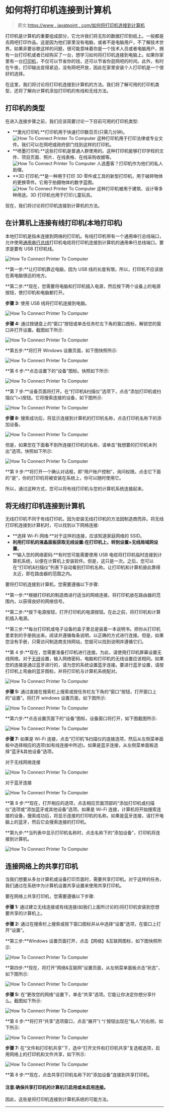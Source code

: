 # 如何将打印机连接到计算机

> 原文:[https://www . javatpoint . com/如何将打印机连接到计算机](https://www.javatpoint.com/how-to-connect-printer-to-computer)

打印机是计算机的重要组成部分，它允许我们将无形的数据打印到纸上。一般都是去网吧打印作品。这是因为他们家里没有电脑，或者不是电脑用户，不了解技术世界。如果非要谷歌这样的问题，很可能意味着你是一个技术人员或者电脑用户，拥有一台打印机或者已经购买了一台，想学习如何将打印机连接到电脑上。如果你家里有一台[打印机](https://www.javatpoint.com/printers)，不仅可以节省你的钱，还可以节省你逛网吧的时间。此外，有时在午夜，打印输出变得紧迫，没有网吧开放，因此在家里安装个人打印机是一个很好的选择。

在这里，我们将讨论将打印机连接到计算机的方法。我们将了解可用的打印机类型，还将了解向计算机添加打印机的有线和无线方法。

## 打印机的类型

在进入连接步骤之前，我们应该简要讨论一下目前可用的打印机类型:

*   **激光打印机:**打印机用于快速打印数百页(只需几分钟)。
    ![How To Connect Printer To Computer](../Images/4d2484acec217cd3976fe861950c1630.png)
    这种打印机用于打印法律或专业文件。我们可以在网吧或政府部门找到这样的打印机。
*   **喷墨打印机:**这些打印机是普通人群使用的。这种打印机能够打印学校的文件、项目页面、照片、在线表格、在线采购收据等。
    ![How To Connect Printer To Computer](../Images/321c545adaa2f5a7b88c7b6665e1f381.png)
    人选墨客？打印机作为他们的私人助理。
*   **3D 打印机:**是一种用于打印 3D 零件或工具的新型打印机，用于破碎物体的更换零件。它用于拍摄物体的数字蓝图。
    ![How To Connect Printer To Computer](../Images/baf7ad489cad3158cc21b7d2476cc226.png)
    这种打印机被用于建筑、设计等多种用途。3D 打印机也用于打印儿童玩具。

现在，我们将讨论将打印机连接到计算机的方法。

## 在计算机上连接有线打印机(本地打印机)

本地打印机是指未连接到网络的打印机。有线打印机带有一个通用串行总线端口，允许使用[通用串行总线](https://www.javatpoint.com/usb-full-form)打印机电缆将打印机连接到计算机的通用串行总线端口。要求是要有 USB 打印机线。

![How To Connect Printer To Computer](../Images/881aaa114f7b4f8bc5b5761c4eb5014b.png)

**第一步:**让打印机靠近电脑，因为 USB 线的长度有限。所以，打印机不应该放在离电脑很远的地方。

**第二步:**现在，您需要将电脑和打印机插入电源，然后按下两个设备上的电源按钮，使打印机和电脑都打开。

**步骤 3:** 使用 USB 线将打印机连接到电脑。

![How To Connect Printer To Computer](../Images/4547f303efbbe2539e4f40ed7cc89ca1.png)

**步骤 4:** 通过按键盘上的“窗口”按钮或单击任务栏左下角的窗口图标，解锁您的窗口并打开设置。截图如下所示:

![How To Connect Printer To Computer](../Images/c73c0eaedf14c851eead25eb9dd5b933.png)

**第五步:**将打开 Windows 设置页面，如下图快照所示:

![How To Connect Printer To Computer](../Images/9a7502e9e269ca63edc07d76f1b71062.png)

**第 6 步:**点击设置下的“设备”图标。快照如下所示:

![How To Connect Printer To Computer](../Images/540fa2b7815bb0a436c5b1a43eff8dee.png)

**第 7 步:**设备页面将打开。在“打印机&扫描仪”选项下，点击“添加打印机或扫描仪”(+)按钮。它将搜索连接的设备，如下图所示:

![How To Connect Printer To Computer](../Images/848de82e41b332f9c744a82c77cbdd22.png)

**步骤 8:** 搜索成功后，将显示连接到计算机的打印机名称，点击打印机名称下的添加设备。

![How To Connect Printer To Computer](../Images/9c9d17c530e23977fe70d606ab948212.png)

但是，如果您在下面看不到所连接打印机的名称，请单击“我想要的打印机未列出”选项。快照如下所示:

![How To Connect Printer To Computer](../Images/c6ff9c43b01d4cf9da245df75ade6933.png)

**第 9 步:**将打开一个确认对话框，即“用户账户控制”，询问权限。点击它下面的“是”，你的打印机将被安装在系统上，你可以随时使用它。

所以，通过这种方式，您可以将有线打印机与您的计算机系统连接起来。

## 将无线打印机连接到计算机

无线打印机不同于有线打印机，因为安装无线打印机的方法因制造商而异。将无线打印机连接到计算机时，可以找到以下网络连接:

*   **选择 Wi-Fi 网络:**对于这样的连接，应该知道家庭网络的 SSID。
*   **利用打印机的液晶面板获取无线设置:**在打印机上，转到**设置>无线局域网设置**。
*   **输入您的网络密码:**有时您可能需要使用 USB 电缆将打印机临时连接到计算机系统，以便在计算机上安装软件。但是，这只是一次。之后，您可以在“打印机&扫描仪”列表下自动看到打印机名称。让打印机和计算机彼此靠得太近，即在路由器的范围之内。

要将打印机连接到计算机，您需要遵循以下步骤:

**第一步:**根据打印机的制造商进行适当的网络连接，将打印机放在路由器的范围内，以获得良好的网络信号。

**第二步:**按下电源按钮，打开打印机的电源按钮。在此之前，将打印机和计算机插入电源。

**第三步:**每台打印机或电子设备的盒子里总是装着一本说明书。把你从打印机里拿到的手册挑出来。阅读并遵循每条说明，以正确的方式进行连接。但是，如果您没有手册，只需访问制造商支持网站，您就可以找到说明并遵循它们。

**第 4 步:**现在，您需要准备打印机进行连接。为此，请使用打印机屏幕设置无线网络。对于[无线](https://www.javatpoint.com/wifi-full-form)设置，输入网络密码，电脑和打印机的无线设置应该相同。如果您的连接是通过蓝牙进行的，请为您的系统设置蓝牙连接。要进行蓝牙设置，请按打印机上弯曲的蓝牙图标，并将打印机与计算机系统配对。

![How To Connect Printer To Computer](../Images/2d32806a6a337afcd0d00465b8361d62.png)

**步骤 5:** 通过直接在搜索栏上搜索或按任务栏左下角的“窗口”按钮，打开窗口上的“设置”。将打开 windows 设置页面，如下图所示:

![How To Connect Printer To Computer](../Images/7cc25fb32a9255030881943583df5ad4.png)

**第六步:**点击设置页面下的“设备”图标，设备窗口将打开，如下图截图所示:

![How To Connect Printer To Computer](../Images/c20ed195802f07faeb55205ac4aed29a.png)

**步骤 7:** 如果是 Wi-Fi 连接，点击“打印机”&扫描仪的连接选项，然后从左侧菜单面板中选择相应的选项(如有线连接中所述)。如果是蓝牙连接，从左侧菜单面板选择“蓝牙&其他设备”选项。

对于无线网络连接

![How To Connect Printer To Computer](../Images/1b829fcbf30097bcdc9c5c96a4ad8249.png)

对于蓝牙连接

![How To Connect Printer To Computer](../Images/000db15026416f8b72275dc275cd5132.png)

**第 8 步:**现在，打开相应的选项，点击相应页面顶部的“添加打印机或扫描仪”选项或“添加蓝牙或其他设备”选项。如果是 Wi-Fi 连接，计算机将开始搜索连接的设备，搜索成功后，将显示连接的打印机的名称。如果是蓝牙连接，请打开电脑上的蓝牙，然后它会搜索连接的打印机。

**第九步:**当列表中显示打印机名称时，点击名称下的“添加设备”，打印机将连接到计算机。

![How To Connect Printer To Computer](../Images/209c74c5952944720e6b953493640195.png)

## 连接网络上的共享打印机

当我们想要从多台计算机或设备打印页面时，需要共享打印机。对于这样的任务，我们通过在系统中为计算机设置共享设置来使用共享打印机。

要在网络上共享打印机，您需要遵循以下步骤:

**步骤 1:** 通过建立无线连接或有线连接(如我们上面所讨论的)将打印机安装到您想要共享的计算机上。

**步骤 2:** 通过在搜索栏上搜索或按下窗口图标并从中选择“设置”选项，在窗口上打开“设置”。

**第三步:**Windows 设置页面打开，点击【网络】&互联网图标，如下图快照所示:

![How To Connect Printer To Computer](../Images/ef82c6b38e7ffd0e3f9ec4f135ba4d91.png)

**第四步:**现在，将打开“网络&互联网”设置页面，从左侧菜单面板点击“状态”，如下图所示:

![How To Connect Printer To Computer](../Images/82e4deebbc5d0b19cf20d52e8bee0918.png)

**步骤 5:** 在“更改您的网络”设置下，单击“共享”选项。它能让你决定你想分享什么。截图如下所示:

![How To Connect Printer To Computer](../Images/f939d70315cd1461b406318991270a5e.png)

**第 6 步:**将打开“共享”选项窗口，点击“展开”( ^)'按钮出现在“私人”的右侧，如下所示:

![How To Connect Printer To Computer](../Images/92e0284ab9ee63e144efed19a6636b39.png)

**步骤 7:** 在“文件和打印机共享”下，选中“打开文件和打印机共享”复选框选项，启用网络上的打印机和文件共享，如下所示:

![How To Connect Printer To Computer](../Images/c554e88cbd866bbbc811f989c550f9bc.png)

**第 8 步:**现在，点击共享打印机名称下的“添加设备”连接到共享打印机。

#### 注意:确保共享打印机的计算机已启用或未启用连接。

因此，这些是将打印机连接到计算机系统的可能方法。

* * *